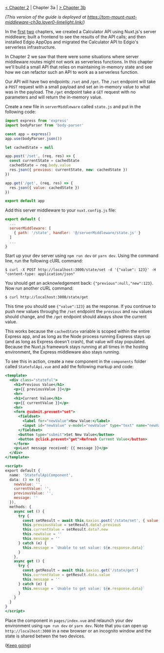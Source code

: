 [< Chapter 2](./ch2.md) | Chapter 3a | [> Chapter 3b]('./ch3b.md')

_(This version of the guide is deployed at https://tom-mount-nuxt-middleware-ch3a.layer0-limelight.link/)_

In the [first](./ch1.md) [two](./ch2.md) chapters, we created a Calculator API using Nuxt.js's server middleare; built a frontend to see the results of the API calls; and then installed Edgio AppOps and migrated the Calculator API to Edgio's serverless infrastructure.

In Chapter 2 we saw that there were some situations where server middleware routes might not work as serverless functions. In this chapter we'll build a small API that relies on maintaining in-memory state and see how we can refactor such an API to work as a serverless function.

Our API will have two endpoints: `/set` and `/get`. The `/set` endpoint will take a `POST` request with a small payload and set an in-memory value to what was in the payload. The `/get` endpoint take a `GET` request with no parameters and will return the in-memory value.

Create a new file in `serverMiddleware` called `state.js` and put in the following code:

```js
import express from 'express'
import bodyParser from 'body-parser'

const app = express()
app.use(bodyParser.json())

let cachedState = null

app.post('/set', (req, res) => {
  const currentState = cachedState
  cachedState = req.body.value
  res.json({ previous: currentState, new: cachedState })
})

app.get('/get', (req, res) => {
  res.json({ value: cachedState })
})

export default app
```

Add this server middleware to your `nuxt.config.js` file:

```js
export default {
  ...
  serverMiddleware: [
    { path: '/state', handler: '@/serverMiddleware/state.js' }
  ]
  ...
}
```

Start up your dev server using `npm run dev` or `yarn dev`. Using the command line, run the following cURL command:

```
$ curl -X POST http://localhost:3000/state/set -d '{"value": 123}' -H "content-type: application/json"
```

You should get an acknowledgement back: `{"previous":null,"new":123}`. Now run another cURL command:

```
$ curl http://localhost:3000/state/get
```

This time you should see `{"value":123}` as the response. If you continue to push new values throughg the `/set` endpoint the `previous` and `new` values should change, and the `/get` endpoint should always show the current value.

This works because the `cachedState` variable is scoped within the entire Express app, and as long as the Node process running Express stays up (and as long as Express doesn't crash), that value will stay populated. Because the Nuxt.js framework stays running at all times in the hosting environment, the Express middleware also stays running.

To see this in action, create a new component in the `components` folder called `StatefulApi.vue` and add the following markup and code:

```jsx
<template>
  <div class="stateful">
    <h1>Previous Value</h1>
    <p>{{ previousValue }}</p>
    <hr>
    <h1>Current Value</h1>
    <p>{{ currentValue }}</p>
    <hr>
    <form @submit.prevent="set">
      <fieldset>
        <label for="newValue">New Value:</label>
        <input id="newValue" v-model="newValue" type="text" name="newValue">
      </fieldset>
      <button type="submit">Set New Value</button>
      <button @click.prevent="get">Refresh Current Value</button>
    </form>
    <p>Last message received: {{ message }}</p>
  </div>
</template>

<script>
export default {
  name: 'StatefulApiComponent',
  data: () => ({
    newValue: '',
    currentValue: '',
    previousValue: '',
    message: ''
  }),
  methods: {
    async set () {
      try {
        const setResult = await this.$axios.post('/state/set', { value: this.newValue })
        this.previousValue = setResult.data?.previous
        this.currentValue = setResult.data?.new
        this.newValue = ''
        this.message = ''
      } catch (e) {
        this.message = `Unable to set value: ${e.response.data}`
      }
    },
    async get () {
      try {
        const getResult = await this.$axios.get('/state/get')
        this.currentValue = getResult.data.value
        this.message = ''
      } catch (e) {
        this.message = `Unable to get value: ${e.response.data}`
      }
    }
  }
}
</script>
```

Place the component in `pages/index.vue` and relaunch your dev environment using `npm run dev` or `yarn dev`. Note that you can open up `http://localhost:3000` in a new browser or an incognito window and the state is shared betwen the two devices.

([Keep going](./ch3b.md))
